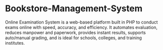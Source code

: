 # Bookstore-Management-System
Online Examination System is a web-based platform built in PHP to conduct exams online with speed, accuracy, and efficiency. It automates evaluation, reduces manpower and paperwork, provides instant results, supports auto/manual grading, and is ideal for schools, colleges, and training institutes.
